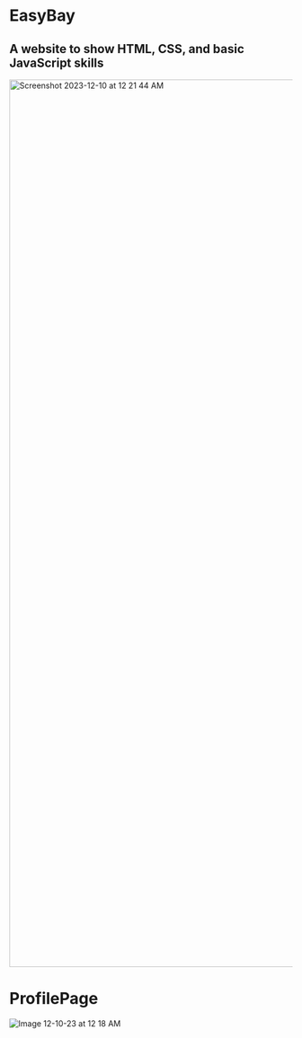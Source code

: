 # EasyBay
## A website to show HTML, CSS, and basic JavaScript skills

<img width="1580" alt="Screenshot 2023-12-10 at 12 21 44 AM" src="https://github.com/Mayank-Patel1015/ProfilePage/assets/141281241/2b3f5cb5-a529-4da8-8abf-fda9f15dab39">

# ProfilePage

![Image 12-10-23 at 12 18 AM](https://github.com/Mayank-Patel1015/ProfilePage/assets/141281241/4843b3b7-5518-4ae7-8ced-c924077a9819)
